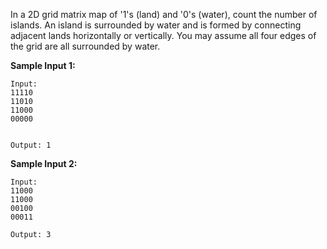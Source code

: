 In a 2D grid matrix map of '1's (land) and '0's (water), count the number of islands. An island is surrounded by water and is formed by connecting adjacent lands horizontally or vertically. You may assume all four edges of the grid are all surrounded by water.

**Sample Input 1:**
```
Input:
11110
11010
11000
00000


Output: 1
```
**Sample Input 2:**
```
Input:
11000
11000
00100
00011

Output: 3
```

